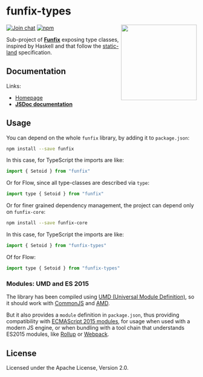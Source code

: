 # funfix-types

<a href="https://funfix.org">
  <img src="https://funfix.org/public/logo/funfix-512.png" width="200" align="right" style="float:right; display: block; width:200px;" />
</a>

[![Join chat](https://badges.gitter.im/funfix/funfix.svg)](https://gitter.im/funfix/funfix?utm_source=badge&utm_medium=badge&utm_campaign=pr-badge&utm_content=badge)
[![npm](https://img.shields.io/npm/v/funfix-types.svg)](https://www.npmjs.com/package/funfix-types)

Sub-project of **[Funfix](https://funfix.org)** exposing type classes,
inspired by Haskell and that follow the 
[static-land](https://github.com/rpominov/static-land) specification.

## Documentation

Links:

- [Homepage](https://funfix.org)
- **[JSDoc documentation](https://funfix.org/api/types/)**

## Usage

You can depend on the whole `funfix` library, by adding it to
`package.json`:

```bash
npm install --save funfix
```

In this case, for TypeScript the imports are like:

```typescript
import { Setoid } from "funfix"
```

Or for Flow, since all type-classes are described via `type`:

```js
import type { Setoid } from "funfix"
```

Or for finer grained dependency management, the project can depend
only on `funfix-core`:

```bash
npm install --save funfix-core
```

In this case, for TypeScript the imports are like:

```typescript
import { Setoid } from "funfix-types"
```

Of for Flow:

```js
import type { Setoid } from "funfix-types"
```

### Modules: UMD and ES 2015

The library has been compiled using
[UMD (Universal Module Definition)](https://github.com/umdjs/umd),
so it should work with [CommonJS](http://requirejs.org/docs/commonjs.html)
and [AMD](http://requirejs.org/docs/whyamd.html).

But it also provides a `module` definition in `package.json`, thus
providing compatibility with
[ECMAScript 2015 modules](https://developer.mozilla.org/en-US/docs/Web/JavaScript/Reference/Statements/import), for usage when used with a modern JS engine,
or when bundling with a tool chain that understands ES2015 modules,
like [Rollup](https://rollupjs.org/) or [Webpack](https://webpack.js.org/).

## License

Licensed under the Apache License, Version 2.0.
